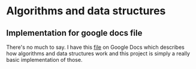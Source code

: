 # Algorithms and data structures
## Implementation for google docs file

There's no much to say. I have this [file](https://docs.google.com/document/d/141vZ5A9WNmsGjuMBUU3SS3Y2_okiJgPxwfULpGDR8-Y/edit?usp=sharing) on Google Docs which describes how algorithms and data structures work and this project is simply a really basic implementation of those.
